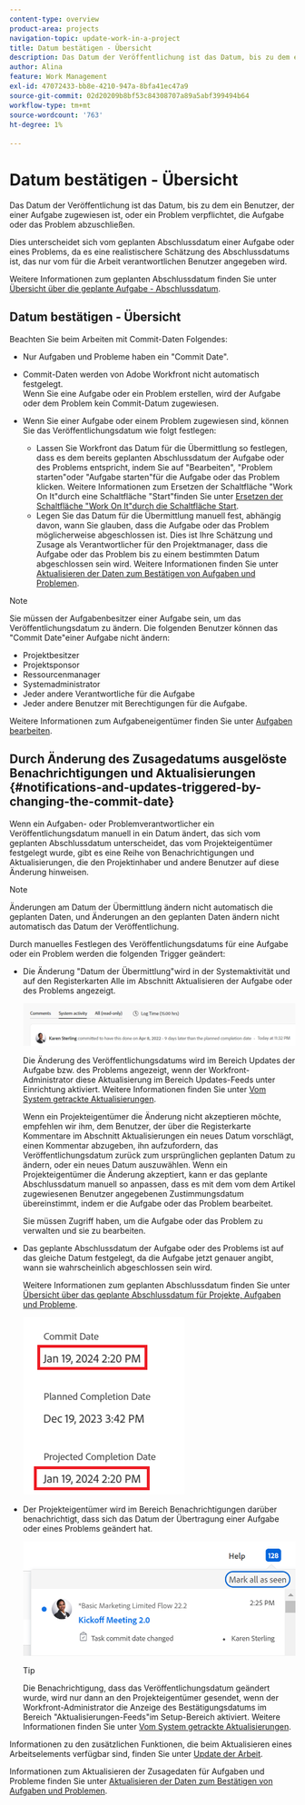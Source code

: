 ```yaml
---
content-type: overview
product-area: projects
navigation-topic: update-work-in-a-project
title: Datum bestätigen - Übersicht
description: Das Datum der Veröffentlichung ist das Datum, bis zu dem ein Benutzer, der einer Aufgabe zugewiesen ist, oder ein Problem verpflichtet, die Aufgabe oder das Problem abzuschließen. Dies unterscheidet sich vom geplanten Abschlussdatum, da es eine realistischere Schätzung des Abschlussdatums darstellt, das der Benutzer, der direkt für die Arbeit verantwortlich ist, angegeben hat.
author: Alina
feature: Work Management
exl-id: 47072433-bb8e-4210-947a-8bfa41ec47a9
source-git-commit: 02d20209b8bf53c84308707a89a5abf399494b64
workflow-type: tm+mt
source-wordcount: '763'
ht-degree: 1%

---
```


# Datum bestätigen - Übersicht

Das Datum der Veröffentlichung ist das Datum, bis zu dem ein Benutzer, der einer Aufgabe zugewiesen ist, oder ein Problem verpflichtet, die Aufgabe oder das Problem abzuschließen.

Dies unterscheidet sich vom geplanten Abschlussdatum einer Aufgabe oder eines Problems, da es eine realistischere Schätzung des Abschlussdatums ist, das nur vom für die Arbeit verantwortlichen Benutzer angegeben wird.

Weitere Informationen zum geplanten Abschlussdatum finden Sie unter [Übersicht über die geplante Aufgabe - Abschlussdatum](../../../manage-work/tasks/task-information/task-planned-completion-date.md).

## Datum bestätigen - Übersicht

Beachten Sie beim Arbeiten mit Commit-Daten Folgendes:

* Nur Aufgaben und Probleme haben ein &quot;Commit Date&quot;.
* Commit-Daten werden von Adobe Workfront nicht automatisch festgelegt.\
  Wenn Sie eine Aufgabe oder ein Problem erstellen, wird der Aufgabe oder dem Problem kein Commit-Datum zugewiesen.
* Wenn Sie einer Aufgabe oder einem Problem zugewiesen sind, können Sie das Veröffentlichungsdatum wie folgt festlegen:

   * Lassen Sie Workfront das Datum für die Übermittlung so festlegen, dass es dem bereits geplanten Abschlussdatum der Aufgabe oder des Problems entspricht, indem Sie auf &quot;Bearbeiten&quot;, &quot;Problem starten&quot;oder &quot;Aufgabe starten&quot;für die Aufgabe oder das Problem klicken. Weitere Informationen zum Ersetzen der Schaltfläche &quot;Work On It&quot;durch eine Schaltfläche &quot;Start&quot;finden Sie unter  [Ersetzen der Schaltfläche &quot;Work On It&quot;durch die Schaltfläche Start](../../../people-teams-and-groups/create-and-manage-teams/work-on-it-button-to-start-button.md).
   * Legen Sie das Datum für die Übermittlung manuell fest, abhängig davon, wann Sie glauben, dass die Aufgabe oder das Problem möglicherweise abgeschlossen ist. Dies ist Ihre Schätzung und Zusage als Verantwortlicher für den Projektmanager, dass die Aufgabe oder das Problem bis zu einem bestimmten Datum abgeschlossen sein wird.
Weitere Informationen finden Sie unter [Aktualisieren der Daten zum Bestätigen von Aufgaben und Problemen](/help/quicksilver/manage-work/projects/updating-work-in-a-project/update-commit-date-on-tasks-and-issues.md).

>[!NOTE]
>
>Sie müssen der Aufgabenbesitzer einer Aufgabe sein, um das Veröffentlichungsdatum zu ändern. Die folgenden Benutzer können das &quot;Commit Date&quot;einer Aufgabe nicht ändern:
>
>* Projektbesitzer
>* Projektsponsor
>* Ressourcenmanager
>* Systemadministrator
>* Jeder andere Verantwortliche für die Aufgabe
>* Jeder andere Benutzer mit Berechtigungen für die Aufgabe.
>
>Weitere Informationen zum Aufgabeneigentümer finden Sie unter [Aufgaben bearbeiten](../../../manage-work/tasks/manage-tasks/edit-tasks.md).

## Durch Änderung des Zusagedatums ausgelöste Benachrichtigungen und Aktualisierungen {#notifications-and-updates-triggered-by-changing-the-commit-date}

Wenn ein Aufgaben- oder Problemverantwortlicher ein Veröffentlichungsdatum manuell in ein Datum ändert, das sich vom geplanten Abschlussdatum unterscheidet, das vom Projekteigentümer festgelegt wurde, gibt es eine Reihe von Benachrichtigungen und Aktualisierungen, die den Projektinhaber und andere Benutzer auf diese Änderung hinweisen.

>[!NOTE]
>
>Änderungen am Datum der Übermittlung ändern nicht automatisch die geplanten Daten, und Änderungen an den geplanten Daten ändern nicht automatisch das Datum der Veröffentlichung.

Durch manuelles Festlegen des Veröffentlichungsdatums für eine Aufgabe oder ein Problem werden die folgenden Trigger geändert:

* Die Änderung &quot;Datum der Übermittlung&quot;wird in der Systemaktivität und auf den Registerkarten Alle im Abschnitt Aktualisieren der Aufgabe oder des Problems angezeigt.

  ![](assets/update-stream-confirmation-that-commit-date-changed-nwe-350x73.png)

  Die Änderung des Veröffentlichungsdatums wird im Bereich Updates der Aufgabe bzw. des Problems angezeigt, wenn der Workfront-Administrator diese Aktualisierung im Bereich Updates-Feeds unter Einrichtung aktiviert. Weitere Informationen finden Sie unter [Vom System getrackte Aktualisierungen](../../../administration-and-setup/set-up-workfront/system-tracked-update-feeds/system-tracked-update-feeds.md).

  Wenn ein Projekteigentümer die Änderung nicht akzeptieren möchte, empfehlen wir ihm, dem Benutzer, der über die Registerkarte Kommentare im Abschnitt Aktualisierungen ein neues Datum vorschlägt, einen Kommentar abzugeben, ihn aufzufordern, das Veröffentlichungsdatum zurück zum ursprünglichen geplanten Datum zu ändern, oder ein neues Datum auszuwählen. Wenn ein Projekteigentümer die Änderung akzeptiert, kann er das geplante Abschlussdatum manuell so anpassen, dass es mit dem vom dem Artikel zugewiesenen Benutzer angegebenen Zustimmungsdatum übereinstimmt, indem er die Aufgabe oder das Problem bearbeitet.

  Sie müssen Zugriff haben, um die Aufgabe oder das Problem zu verwalten und sie zu bearbeiten.

<!--this is no longer possible: 
>[!NOTE]
>
>If you want to see how the timeline of the project is affected by accepting to change the Planned Completion Date of the task, click **Project Timeline**. This opens the task list where you can evaluate the date changes and the project timeline.
>
>
>![](assets/project-owner-notification-update-stream-that-commit-date-affects-project-timeline-highlighted-nwe-350x139.png)  >
>
-->


* Das geplante Abschlussdatum der Aufgabe oder des Problems ist auf das gleiche Datum festgelegt, da die Aufgabe jetzt genauer angibt, wann sie wahrscheinlich abgeschlossen sein wird.

  Weitere Informationen zum geplanten Abschlussdatum finden Sie unter [Übersicht über das geplante Abschlussdatum für Projekte, Aufgaben und Probleme](../../../manage-work/projects/planning-a-project/project-projected-completion-date.md).

  ![](assets/task-projected-completion-date-in-details-highlighted-nwe-350x230.png)

* Der Projekteigentümer wird im Bereich Benachrichtigungen darüber benachrichtigt, dass sich das Datum der Übertragung einer Aufgabe oder eines Problems geändert hat.

  ![](assets/in-product-notification-commit-date-changed-nwe-350x149.png)

  <!--
  <p data-mc-conditions="QuicksilverOrClassic.Draft mode">(NOTE: the tip below is actually wrong and the updates feeds should not control this setting, but at this time it does, according to this issue in Hub: https://hub.workfront.com/issue/61e1aa5e0002a186fdd0a73a10db0fc3/updates?email-source=comm</p>
  -->

  >[!TIP]
  >
  >Die Benachrichtigung, dass das Veröffentlichungsdatum geändert wurde, wird nur dann an den Projekteigentümer gesendet, wenn der Workfront-Administrator die Anzeige des Bestätigungsdatums im Bereich &quot;Aktualisierungen-Feeds&quot;im Setup-Bereich aktiviert. Weitere Informationen finden Sie unter [Vom System getrackte Aktualisierungen](../../../administration-and-setup/set-up-workfront/system-tracked-update-feeds/system-tracked-update-feeds.md).

Informationen zu den zusätzlichen Funktionen, die beim Aktualisieren eines Arbeitselements verfügbar sind, finden Sie unter  [Update der Arbeit](../../../workfront-basics/updating-work-items-and-viewing-updates/update-work.md).

Informationen zum Aktualisieren der Zusagedaten für Aufgaben und Probleme finden Sie unter [Aktualisieren der Daten zum Bestätigen von Aufgaben und Problemen](../../../manage-work/projects/updating-work-in-a-project/update-commit-date-on-tasks-and-issues.md).

<!--
<div data-mc-conditions="QuicksilverOrClassic.Draft mode">
<h2>Update Commit Dates on tasks and issues</h2>
<p>(NOTE: moved to its own article) </p>
<p>Updating the Commit Date is identical for tasks and issues.</p>
<ol>
<li value="1"> <p>Go to a task or issue that you are assigned to as the <strong>Task Owner</strong>.</p> <p>For more information about finding out who the Task Owner for an issue or task is, see the section <a href="../../../manage-work/tasks/manage-tasks/edit-tasks.md#assignments" class="MCXref xref">Edit tasks</a> in the article <a href="../../../manage-work/tasks/manage-tasks/edit-tasks.md" class="MCXref xref">Edit tasks</a>.</p> </li>
<li value="2"> <p>Click Work on it in the task or issue header</p> <p>Or</p> <p>Click <strong>Start Task</strong> or <strong>Start Issue</strong> if the Work on it button has been customized in your environment to indicate that you are now working on the work item. </p> <p>At this time, the Commit Date and the Planned Completion Date of the task or issue are the same.</p> </li>
<li value="3"> <p data-mc-conditions="QuicksilverOrClassic.Quicksilver">(Optional) If you clicked Start Task or Start Issue, click <strong>Undo</strong> in the lower-left corner of the screen. The Commit Date is removed. </p> <p>For information about replacing the Work On It button with a Start button, see <span href="../../../people-teams-and-groups/create-and-manage-teams/work-on-it-button-to-start-button.md"><a href="../../../people-teams-and-groups/create-and-manage-teams/work-on-it-button-to-start-button.md" class="MCXref xref">Replace the Work On It button with a Start button</a></span>.</p> <note type="tip">
The option to undo your selection to start your work is not available when you click
<span style="font-weight: bold;" data-mc-conditions="QuicksilverOrClassic.Quicksilver">Work on it</span>.
</note> </li>
<li value="4"> <p> Expand the <strong>This will be done by</strong> date picker, and select a new Commit Date.</p>
<div>
<div data-mc-conditions="QuicksilverOrClassic.Quicksilver">
<p>Click <strong>Updates</strong> in the left panel, then click the <strong>Start a new update</strong>><strong>Commit Date</strong></p>
<p>Or</p>
<p>Click <strong>Task Details</strong> or <strong>Issue Details</strong> in the left panel, then double click <strong>Commit Date</strong> and select a new date from calendar. </p>
</div>
<p>The Commit Date and the Planned Completion date are no longer the same.</p>
<p>Instead, the Commit Date and the Projected Completion Date of the task or issue become the same.</p>
<p>The changes are saved automatically.</p>
<p>The Project Owner is notified that you have suggested a new Commit Date for the task or issue and can, at this time, update the Planned Completion Date of the task or issue to match the Commit Date you suggested. For information about the notifications and updates that are triggered by this change, see the section <a href="#notifications-and-updates-triggered-by-changing-the-commit-date" class="MCXref xref">Notifications and updates triggered by changing the Commit Date</a> in this article.</p>
</div> </li>
</ol>
</div>
-->

